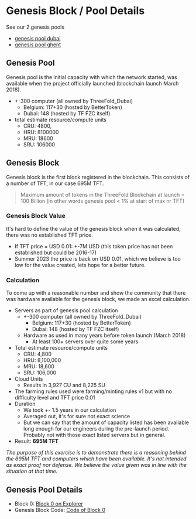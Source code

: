 # Genesis Block / Pool Details

See our 2 genesis pools

- [genesis pool dubai](genesis_pool_dubai.md)
- [genesis pool ghent](genesis_pool_ghent.md)


## Genesis Pool

Genesis pool is the initial capacity with which the network started, was available when the project officially launched (blockchain launch March 2018).

- +-300 computer (all owned by ThreeFold_Dubai)
  - Belgium: 117+30 (hosted by BetterToken)
  - Dubai: 148 (hosted by TF FZC itself)
- total estimate resource/compute units
  - CRU: 4800,
  - HRU: 8100000
  - MRU: 18600
  - SRU: 106000

## Genesis Block

Genesis block is the first block registered in the blockchain. This consists of a number of TFT, in our case 695M TFT.

> Maximum amount of tokens in the ThreeFold Blockchain at launch = 100 Billion (in other words genesis pool < 1% at start of max nr TFT)

### Genesis Block Value

It's hard to define the value of the genesis block when it was calculated, there was no established TFT price.

- If TFT price = USD 0.01: +-7M USD (this token price has not been established but could be 2016-17)
- Summer 2023 the price is back on USD 0.01, which we believe is too low for the value created, lets hope for a better future.

### Calculation

To come up with a reasonable number and show the community that there was hardware available for the genesis block, we made an excel calculation.

- Servers as part of genesis pool calculation
  - +-300 computer (all owned by ThreeFold_Dubai)
    - Belgium: 117+30 (hosted by BetterToken)
    - Dubai: 148 (hosted by TF FZC itself)
  - Hardware as used in many years before token launch (March 2018)
    - At least 100+ servers over quite some years
- Total estimate resource/compute units
  - CRU: 4,800
  - HRU: 8,100,000
  - MRU: 18,600
  - SRU: 106,000
- Cloud Units
  - Results in 3,927 CU and 8,225 SU
- The farming rules used were farming/minting rules v1 but with no difficulty level and TFT price 0.01
- Duration
  - We took +- 1.5 years in our calculation
  - Averaged out, it's for sure not exact science
  - But we can say that the amount of capacity listed has been available long enough for our engineers during the pre-launch period. Probably not with those exact listed servers but in general.
- Result: **695M TFT**

_The purpose of this exercise is to demonstrate there is a reasoning behind the 695M TFT and computers which have been available. It's not intended as exact proof nor defense. We believe the value given was in line with the situation at that time._

## Genesis Pool Details

- Block 0: [Block 0 on Explorer](https://explorer2.threefoldtoken.com/hash.html?hash=a2ee0aa706c9de46ec57dbba1af8d352fbcc3cc5e9626fc56337fd5e9ca44c8d)
- Genesis Block Code: [Code of Block 0](https://github.com/threefoldfoundation/tfchain/blob/master/pkg/config/config.go#L103)

